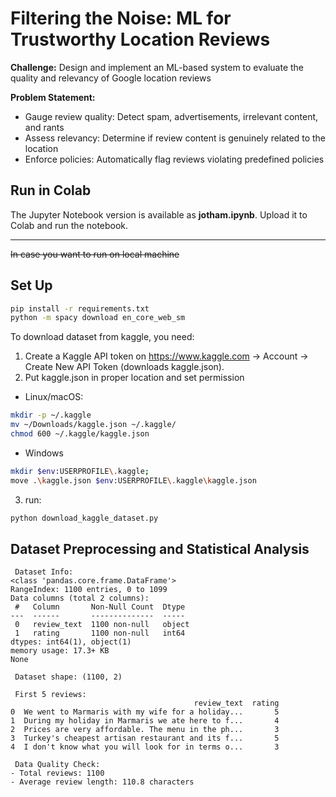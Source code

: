 # Filtering the Noise: ML for Trustworthy Location Reviews

**Challenge:** Design and implement an ML-based system to evaluate the quality and relevancy of Google location reviews

**Problem Statement:**
- Gauge review quality: Detect spam, advertisements, irrelevant content, and rants
- Assess relevancy: Determine if review content is genuinely related to the location
- Enforce policies: Automatically flag reviews violating predefined policies

## Run in Colab

The Jupyter Notebook version is available as **jotham.ipynb**. Upload it to Colab and run the notebook.

---

~~In case you want to run on local machine~~

## Set Up
```bash
pip install -r requirements.txt
python -m spacy download en_core_web_sm
```

To download dataset from kaggle, you need:

1. Create a Kaggle API token on https://www.kaggle.com → Account → Create New API Token (downloads kaggle.json).
2. Put kaggle.json in proper location and set permission
- Linux/macOS: 
```bash
mkdir -p ~/.kaggle
mv ~/Downloads/kaggle.json ~/.kaggle/
chmod 600 ~/.kaggle/kaggle.json
```
- Windows
```bash
mkdir $env:USERPROFILE\.kaggle; 
move .\kaggle.json $env:USERPROFILE\.kaggle\kaggle.json
```
3. run:
```bash
python download_kaggle_dataset.py
```
## Dataset Preprocessing and Statistical Analysis

```bsh
 Dataset Info:
<class 'pandas.core.frame.DataFrame'>
RangeIndex: 1100 entries, 0 to 1099
Data columns (total 2 columns):
 #   Column       Non-Null Count  Dtype 
---  ------       --------------  ----- 
 0   review_text  1100 non-null   object
 1   rating       1100 non-null   int64 
dtypes: int64(1), object(1)
memory usage: 17.3+ KB
None

 Dataset shape: (1100, 2)

 First 5 reviews:
                                         review_text  rating
0  We went to Marmaris with my wife for a holiday...       5
1  During my holiday in Marmaris we ate here to f...       4
2  Prices are very affordable. The menu in the ph...       3
3  Turkey's cheapest artisan restaurant and its f...       5
4  I don't know what you will look for in terms o...       3

 Data Quality Check:
- Total reviews: 1100
- Average review length: 110.8 characters
```